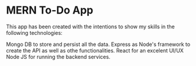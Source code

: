 # MERN To-Do App

This app has been created with the intentions to show my skills in the following technologies:

Mongo DB to store and persist all the data.
Express as Node's framework to create the API as well as othe functionalities.
React for an excelent UI/UX 
Node JS for running the backend services.
